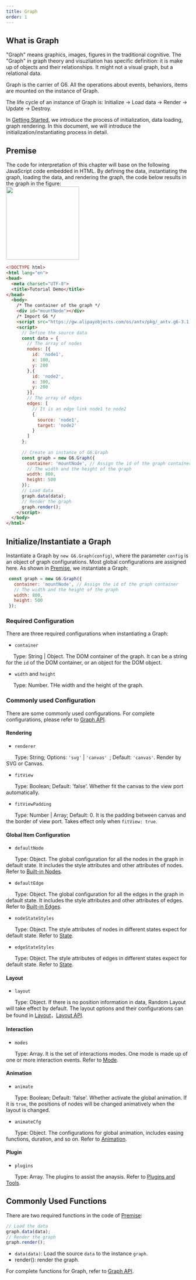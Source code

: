 ```yaml
---
title: Graph
order: 1
---
```


## What is Graph
"Graph" means graphics, images, figures in the traditional cognitive. The "Graph" in graph theory and visuzliation has specific definition: it is make up of objects and their relationships. It might not a visual graph, but a relational data.<br />

Graph is the carrier of G6. All the operations about events, behaviors, items are mounted on the instance of Graph.

The life cycle of an instance of Graph is: Initialize -> Load data -> Render -> Update -> Destroy.

In [Getting Started](/en/docs/manual/getting-started), we introduce the process of initialization, data loading, graph rendering. In this document, we will introduce the initialization/instantiating process in detail.

## Premise
The code for interpretation of this chapter will base on the following JavaScript code embedded in HTML. By defining the data, instantiating the graph, loading the data, and rendering the graph, the code below results in the graph in the figure:<br />
<img src='https://gw.alipayobjects.com/mdn/rms_f8c6a0/afts/img/A*Lo6lT7SrhB8AAAAAAAAAAABkARQnAQ' width='200' />

```html
<!DOCTYPE html>
<html lang="en">
<head>
  <meta charset="UTF-8">
  <title>Tutorial Demo</title>
</head>
  <body>
    /* The container of the graph */
    <div id="mountNode"></div>
    /* Import G6 */
    <script src="https://gw.alipayobjects.com/os/antv/pkg/_antv.g6-3.1.0/build/g6.js"></script>
    <script>
      // Define the source data
      const data = {
        // The array of nodes
        nodes: [{
          id: 'node1',
          x: 100,
          y: 200
        },{
          id: 'node2',
          x: 300,
          y: 200
        }],
        // The array of edges
        edges: [
          // It is an edge link node1 to node2
          {
            source: 'node1',
            target: 'node2'
          }
        ]
      };
      
      // Create an instance of G6.Graph
      const graph = new G6.Graph({
        container: 'mountNode', // Assign the id of the graph container
        // The width and the height of the graph
        width: 800,
        height: 500
      });
      // Load data
      graph.data(data);
      // Render the graph
      graph.render();
    </script>
  </body>
</html>
```

## Initialize/Instantiate a Graph
Instantiate a Graph by `new G6.Graph(config)`, where the parameter `config` is an object of graph configurations. Most global configurations are assigned here. As shown in [Premise](#Premise), we instantiate a Graph:
```javascript
 const graph = new G6.Graph({
   container: 'mountNode', // Assign the id of the graph container
   // The width and the height of the graph
   width: 800,
   height: 500
 });
```

### Required Configuration
There are three required configurations when instantiating a Graph:

- `container`

     Type: String | Object. The DOM container of the graph. It can be a string for the `id` of the DOM container, or an object for the DOM object.

- `width` and `height`

     Type: Number. THe width and the height of the graph.

### Commonly used Configuration
There are some commonly used configurations. For complete configurations, please refer to [Graph API](/zh/docs/api/Graph). 

#### Rendering

- `renderer`

      Type: String; Options: `'svg'` | `'canvas' `; Default: `'canvas'`. Render by SVG or Canvas.

- `fitView`

      Type: Boolean; Default: 'false'. Whether fit the canvas to the view port automatically.

- `fitViewPadding`

      Type: Number | Array; Default: 0. It is the padding between canvas and the border of view port. Takes effect only when `fitView: true`.

#### Global Item Configuration

- `defaultNode`

      Type: Object. The global configuration for all the nodes in the graph in default state. It includes the style attributes and other attributes of nodes. Refer to [Built-in Nodes](/en/docs/manual/middle/elements/nodes/defaultNode). 

- `defaultEdge`

      Type: Object. The global configuration for all the edges in the graph in default state. It includes the style attributes and other attributes of edges. Refer to [Built-in Edges](/en/docs/manual/middle/elements/nodes/defaultEdge). 

- `nodeStateStyles`

      Type: Object. The style attributes of nodes in different states expect for default state. Refer to [State](/en/docs/manual/middle/states/state). 

- `edgeStateStyles`

      Type: Object. The style attributes of edges in different states expect for default state. Refer to [State](/en/docs/manual/middle/states/state). 

#### Layout

- `layout`

      Type: Object. If there is no position information in data, Random Layout will take effect by default. The layout options and their configurations can be found in [Layout](/en/docs/manual/middle/layout)，[Layout API](/en/docs/api/layout/Layout). 

#### Interaction

- `modes`

      Type: Array. It is the set of interactions modes. One mode is made up of one or more interaction events. Refer to [Mode](/en/docs/manual/middle/states/mode). 

#### Animation

- `animate`

      Type: Boolean; Default: 'false'. Whether activate the global animation. If it is `true`, the positions of nodes will be changed animatively when the layout is changed. 

- `animateCfg`

      Type: Object. The configurations for global animation, includes easing functions, duration, and so on. Refer to [Animation](/en/docs/manual/advanced/animation). 

#### Plugin

- `plugins`

      Type: Array. The plugins to assist the anaysis. Refer to [Plugins and Tools](/en/docs/manual/tutorial/plugins). 

## Commonly Used Functions
There are two required functions in the code of [Premise](#Premise):
```javascript
// Load the data
graph.data(data);
// Render the graph
graph.render();
```

- `data(data)`: Load the source `data` to the instance `graph`.
- render(): render the graph.

For complete functions for Graph, refer to [Graph API](/en/docs/api/Graph). 
